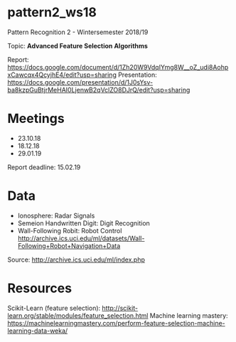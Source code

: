 # pattern2_ws18
Pattern Recognition 2 - Wintersemester 2018/19

Topic: <b>Advanced Feature Selection Algorithms</b>

Report: https://docs.google.com/document/d/1Zh20W9VdqIYmg8W__oZ_udi8AohpxCawcqx4QcyjhE4/edit?usp=sharing
Presentation: https://docs.google.com/presentation/d/1J0sYsv-ba8kzpGuBtjrMeHAI0LjenwB2qVclZO8DJrQ/edit?usp=sharing

# Meetings
- 23.10.18
- 18.12.18
- 29.01.19

Report deadline: 15.02.19

# Data
- Ionosphere: Radar Signals
- Semeion Handwritten Digit: Digit Recognition
- Wall-Following Robit: Robot Control http://archive.ics.uci.edu/ml/datasets/Wall-Following+Robot+Navigation+Data

Source: http://archive.ics.uci.edu/ml/index.php

# Resources
Scikit-Learn (feature selection): http://scikit-learn.org/stable/modules/feature_selection.html
Machine learning mastery: https://machinelearningmastery.com/perform-feature-selection-machine-learning-data-weka/
